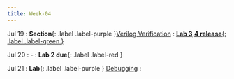 ```yaml
---
title: Week-04
---
```



Jul 19
: **Section**{: .label .label-purple }[Verilog Verification](#)
  : [**Lab 3,4 release**{: .label .label-green }](#)

Jul 20
: -
  : **Lab 2 due**{: .label .label-red }
  
Jul 21
: **Lab**{: .label .label-purple } [Debugging](#)
  : 
  
<!-- Oct 9
: [Runtime Analysis](#)
  : [8.1](#), [8.2](#), [8.3](#), [8.4](#)
: **HW 2 due**{: .label .label-red } -->
